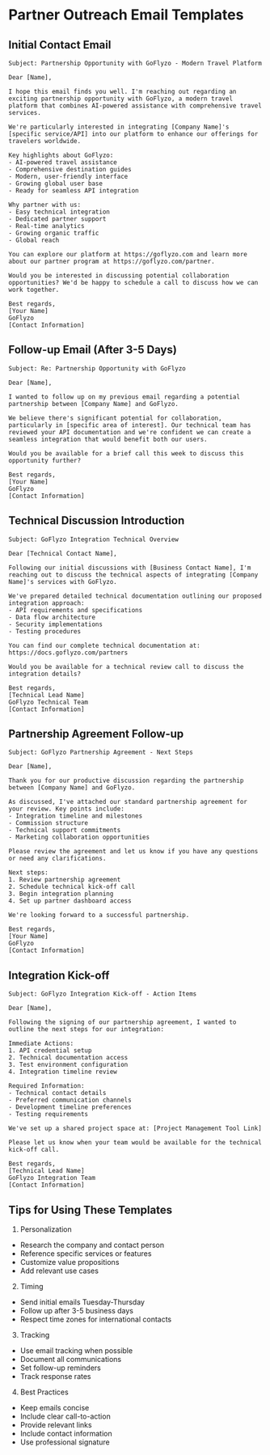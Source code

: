 # Partner Outreach Email Templates

## Initial Contact Email

```
Subject: Partnership Opportunity with GoFlyzo - Modern Travel Platform

Dear [Name],

I hope this email finds you well. I'm reaching out regarding an exciting partnership opportunity with GoFlyzo, a modern travel platform that combines AI-powered assistance with comprehensive travel services.

We're particularly interested in integrating [Company Name]'s [specific service/API] into our platform to enhance our offerings for travelers worldwide.

Key highlights about GoFlyzo:
- AI-powered travel assistance
- Comprehensive destination guides
- Modern, user-friendly interface
- Growing global user base
- Ready for seamless API integration

Why partner with us:
- Easy technical integration
- Dedicated partner support
- Real-time analytics
- Growing organic traffic
- Global reach

You can explore our platform at https://goflyzo.com and learn more about our partner program at https://goflyzo.com/partner.

Would you be interested in discussing potential collaboration opportunities? We'd be happy to schedule a call to discuss how we can work together.

Best regards,
[Your Name]
GoFlyzo
[Contact Information]
```

## Follow-up Email (After 3-5 Days)

```
Subject: Re: Partnership Opportunity with GoFlyzo

Dear [Name],

I wanted to follow up on my previous email regarding a potential partnership between [Company Name] and GoFlyzo.

We believe there's significant potential for collaboration, particularly in [specific area of interest]. Our technical team has reviewed your API documentation and we're confident we can create a seamless integration that would benefit both our users.

Would you be available for a brief call this week to discuss this opportunity further?

Best regards,
[Your Name]
GoFlyzo
[Contact Information]
```

## Technical Discussion Introduction

```
Subject: GoFlyzo Integration Technical Overview

Dear [Technical Contact Name],

Following our initial discussions with [Business Contact Name], I'm reaching out to discuss the technical aspects of integrating [Company Name]'s services with GoFlyzo.

We've prepared detailed technical documentation outlining our proposed integration approach:
- API requirements and specifications
- Data flow architecture
- Security implementations
- Testing procedures

You can find our complete technical documentation at: https://docs.goflyzo.com/partners

Would you be available for a technical review call to discuss the integration details?

Best regards,
[Technical Lead Name]
GoFlyzo Technical Team
[Contact Information]
```

## Partnership Agreement Follow-up

```
Subject: GoFlyzo Partnership Agreement - Next Steps

Dear [Name],

Thank you for our productive discussion regarding the partnership between [Company Name] and GoFlyzo.

As discussed, I've attached our standard partnership agreement for your review. Key points include:
- Integration timeline and milestones
- Commission structure
- Technical support commitments
- Marketing collaboration opportunities

Please review the agreement and let us know if you have any questions or need any clarifications.

Next steps:
1. Review partnership agreement
2. Schedule technical kick-off call
3. Begin integration planning
4. Set up partner dashboard access

We're looking forward to a successful partnership.

Best regards,
[Your Name]
GoFlyzo
[Contact Information]
```

## Integration Kick-off

```
Subject: GoFlyzo Integration Kick-off - Action Items

Dear [Name],

Following the signing of our partnership agreement, I wanted to outline the next steps for our integration:

Immediate Actions:
1. API credential setup
2. Technical documentation access
3. Test environment configuration
4. Integration timeline review

Required Information:
- Technical contact details
- Preferred communication channels
- Development timeline preferences
- Testing requirements

We've set up a shared project space at: [Project Management Tool Link]

Please let us know when your team would be available for the technical kick-off call.

Best regards,
[Technical Lead Name]
GoFlyzo Integration Team
[Contact Information]
```

## Tips for Using These Templates

1. Personalization
- Research the company and contact person
- Reference specific services or features
- Customize value propositions
- Add relevant use cases

2. Timing
- Send initial emails Tuesday-Thursday
- Follow up after 3-5 business days
- Respect time zones for international contacts

3. Tracking
- Use email tracking when possible
- Document all communications
- Set follow-up reminders
- Track response rates

4. Best Practices
- Keep emails concise
- Include clear call-to-action
- Provide relevant links
- Include contact information
- Use professional signature
